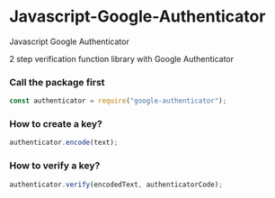 # Javascript-Google-Authenticator
Javascript Google Authenticator

2 step verification function library with Google Authenticator

### Call the package first
```js
const authenticator = require("google-authenticator");
```

### How to create a key?
```js
authenticator.encode(text);
```

### How to verify a key?
```js
authenticator.verify(encodedText, authenticatorCode);
```
